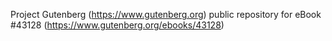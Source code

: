 Project Gutenberg (https://www.gutenberg.org) public repository for eBook #43128 (https://www.gutenberg.org/ebooks/43128)
